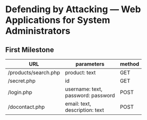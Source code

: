 # Defending by Attacking — Web Applications for System Administrators

## First Milestone

| URL | parameters | method |
| --- | ---------- | ------ |
| /products/search.php | product: text | GET |
| /secret.php | id | GET |
| /login.php | username: text, <br/> password: password | POST |
| /docontact.php | email: text, <br/> description: text | POST |

